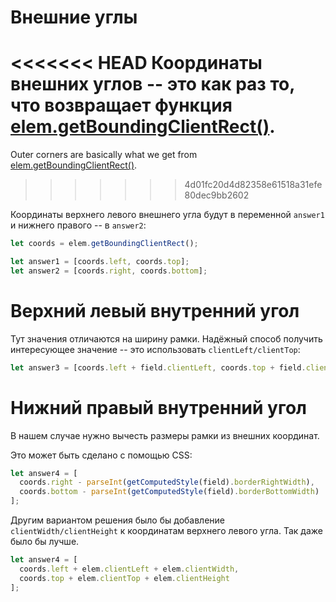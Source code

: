 # Внешние углы

<<<<<<< HEAD
Координаты внешних углов -- это как раз то, что возвращает функция [elem.getBoundingClientRect()](https://developer.mozilla.org/ru/docs/DOM/element.getBoundingClientRect).
=======
Outer corners are basically what we get from [elem.getBoundingClientRect()](https://developer.mozilla.org/en-US/docs/DOM/element.getBoundingClientRect).
>>>>>>> 4d01fc20d4d82358e61518a31efe80dec9bb2602

Координаты верхнего левого внешнего угла будут в переменной `answer1` и нижнего правого -- в `answer2`:

```js
let coords = elem.getBoundingClientRect();

let answer1 = [coords.left, coords.top];
let answer2 = [coords.right, coords.bottom];
```

# Верхний левый внутренний угол

Тут значения отличаются на ширину рамки. Надёжный способ получить интересующее значение -- это использовать `clientLeft/clientTop`:

```js
let answer3 = [coords.left + field.clientLeft, coords.top + field.clientTop];
```

# Нижний правый внутренний угол

В нашем случае нужно вычесть размеры рамки из внешних координат.

Это может быть сделано с помощью CSS:

```js
let answer4 = [
  coords.right - parseInt(getComputedStyle(field).borderRightWidth),
  coords.bottom - parseInt(getComputedStyle(field).borderBottomWidth)
];
```

Другим вариантом решения было бы добавление `clientWidth/clientHeight` к координатам верхнего левого угла. Так даже было бы лучше.

```js
let answer4 = [
  coords.left + elem.clientLeft + elem.clientWidth,
  coords.top + elem.clientTop + elem.clientHeight
];
```
